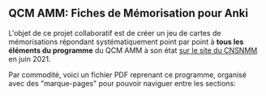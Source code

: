 ## QCM AMM: Fiches de Mémorisation pour Anki

L'objet de ce projet collaboratif est de créer un jeu de cartes de mémorisations répondant systématiquement point par point à **tous les éléments du programme** du QCM AMM à son état [sur le site du CNSNMM](https://www.cnsnmm.sports.gouv.fr/formations/amm/nouveau-cursus/preparation-probatoire) en juin 2021.

Par commodité, voici un fichier PDF reprenant ce programme, organisé avec des "marque-pages" pour pouvoir naviguer entre les sections:





